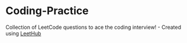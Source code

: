# Coding-Practice
Collection of LeetCode questions to ace the coding interview! - Created using [LeetHub](https://github.com/QasimWani/LeetHub)
